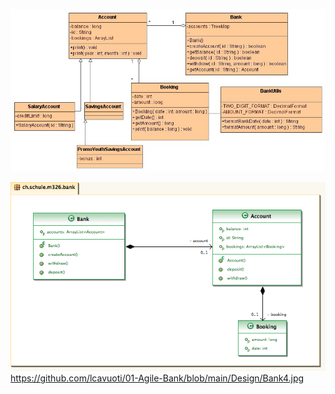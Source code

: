 
![Alt-Text](https://github.com/lcavuoti/01-Agile-Bank/blob/main/Design/Bank4.jpg)



![Alt-Text](https://github.com/lcavuoti/01-Agile-Bank/blob/media/bank_1_klassendiagramm.png)
https://github.com/lcavuoti/01-Agile-Bank/blob/main/Design/Bank4.jpg
